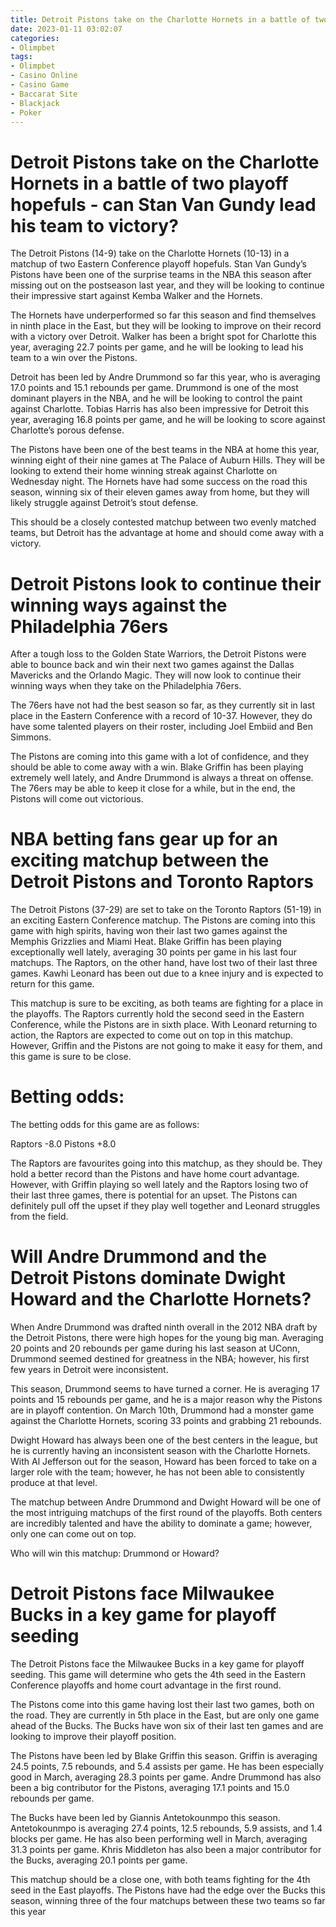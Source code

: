 ```yaml
---
title: Detroit Pistons take on the Charlotte Hornets in a battle of two playoff hopefuls   can Stan Van Gundy lead his team to victory
date: 2023-01-11 03:02:07
categories:
- Olimpbet
tags:
- Olimpbet
- Casino Online
- Casino Game
- Baccarat Site
- Blackjack
- Poker
---
```



#  Detroit Pistons take on the Charlotte Hornets in a battle of two playoff hopefuls - can Stan Van Gundy lead his team to victory?

The Detroit Pistons (14-9) take on the Charlotte Hornets (10-13) in a matchup of two Eastern Conference playoff hopefuls. Stan Van Gundy’s Pistons have been one of the surprise teams in the NBA this season after missing out on the postseason last year, and they will be looking to continue their impressive start against Kemba Walker and the Hornets.

The Hornets have underperformed so far this season and find themselves in ninth place in the East, but they will be looking to improve on their record with a victory over Detroit. Walker has been a bright spot for Charlotte this year, averaging 22.7 points per game, and he will be looking to lead his team to a win over the Pistons.

Detroit has been led by Andre Drummond so far this year, who is averaging 17.0 points and 15.1 rebounds per game. Drummond is one of the most dominant players in the NBA, and he will be looking to control the paint against Charlotte. Tobias Harris has also been impressive for Detroit this year, averaging 16.8 points per game, and he will be looking to score against Charlotte’s porous defense.

The Pistons have been one of the best teams in the NBA at home this year, winning eight of their nine games at The Palace of Auburn Hills. They will be looking to extend their home winning streak against Charlotte on Wednesday night. The Hornets have had some success on the road this season, winning six of their eleven games away from home, but they will likely struggle against Detroit’s stout defense.

This should be a closely contested matchup between two evenly matched teams, but Detroit has the advantage at home and should come away with a victory.

#  Detroit Pistons look to continue their winning ways against the Philadelphia 76ers 

After a tough loss to the Golden State Warriors, the Detroit Pistons were able to bounce back and win their next two games against the Dallas Mavericks and the Orlando Magic. They will now look to continue their winning ways when they take on the Philadelphia 76ers.

The 76ers have not had the best season so far, as they currently sit in last place in the Eastern Conference with a record of 10-37. However, they do have some talented players on their roster, including Joel Embiid and Ben Simmons.

The Pistons are coming into this game with a lot of confidence, and they should be able to come away with a win. Blake Griffin has been playing extremely well lately, and Andre Drummond is always a threat on offense. The 76ers may be able to keep it close for a while, but in the end, the Pistons will come out victorious.

#  NBA betting fans gear up for an exciting matchup between the Detroit Pistons and Toronto Raptors

The Detroit Pistons (37-29) are set to take on the Toronto Raptors (51-19) in an exciting Eastern Conference matchup. The Pistons are coming into this game with high spirits, having won their last two games against the Memphis Grizzlies and Miami Heat. Blake Griffin has been playing exceptionally well lately, averaging 30 points per game in his last four matchups. The Raptors, on the other hand, have lost two of their last three games. Kawhi Leonard has been out due to a knee injury and is expected to return for this game.

This matchup is sure to be exciting, as both teams are fighting for a place in the playoffs. The Raptors currently hold the second seed in the Eastern Conference, while the Pistons are in sixth place. With Leonard returning to action, the Raptors are expected to come out on top in this matchup. However, Griffin and the Pistons are not going to make it easy for them, and this game is sure to be close.

# Betting odds:

The betting odds for this game are as follows:

Raptors -8.0
Pistons +8.0

The Raptors are favourites going into this matchup, as they should be. They hold a better record than the Pistons and have home court advantage. However, with Griffin playing so well lately and the Raptors losing two of their last three games, there is potential for an upset. The Pistons can definitely pull off the upset if they play well together and Leonard struggles from the field.

#  Will Andre Drummond and the Detroit Pistons dominate Dwight Howard and the Charlotte Hornets?

When Andre Drummond was drafted ninth overall in the 2012 NBA draft by the Detroit Pistons, there were high hopes for the young big man. Averaging 20 points and 20 rebounds per game during his last season at UConn, Drummond seemed destined for greatness in the NBA; however, his first few years in Detroit were inconsistent.

This season, Drummond seems to have turned a corner. He is averaging 17 points and 15 rebounds per game, and he is a major reason why the Pistons are in playoff contention. On March 10th, Drummond had a monster game against the Charlotte Hornets, scoring 33 points and grabbing 21 rebounds.

Dwight Howard has always been one of the best centers in the league, but he is currently having an inconsistent season with the Charlotte Hornets. With Al Jefferson out for the season, Howard has been forced to take on a larger role with the team; however, he has not been able to consistently produce at that level.

The matchup between Andre Drummond and Dwight Howard will be one of the most intriguing matchups of the first round of the playoffs. Both centers are incredibly talented and have the ability to dominate a game; however, only one can come out on top.

Who will win this matchup: Drummond or Howard?

#  Detroit Pistons face Milwaukee Bucks in a key game for playoff seeding

The Detroit Pistons face the Milwaukee Bucks in a key game for playoff seeding. This game will determine who gets the 4th seed in the Eastern Conference playoffs and home court advantage in the first round.

The Pistons come into this game having lost their last two games, both on the road. They are currently in 5th place in the East, but are only one game ahead of the Bucks. The Bucks have won six of their last ten games and are looking to improve their playoff position.

The Pistons have been led by Blake Griffin this season. Griffin is averaging 24.5 points, 7.5 rebounds, and 5.4 assists per game. He has been especially good in March, averaging 28.3 points per game. Andre Drummond has also been a big contributor for the Pistons, averaging 17.1 points and 15.0 rebounds per game.

The Bucks have been led by Giannis Antetokounmpo this season. Antetokounmpo is averaging 27.4 points, 12.5 rebounds, 5.9 assists, and 1.4 blocks per game. He has also been performing well in March, averaging 31.3 points per game. Khris Middleton has also been a major contributor for the Bucks, averaging 20.1 points per game.

This matchup should be a close one, with both teams fighting for the 4th seed in the East playoffs. The Pistons have had the edge over the Bucks this season, winning three of the four matchups between these two teams so far this year